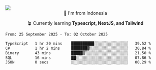 
<img align = "center" src="https://readme-typing-svg.herokuapp.com?font=Fira+Code&size=25&pause=1000&color=00F713&center=true&vCenter=true&random=false&width=850&height=70&lines=Hi+There+%F0%9F%91%8B%2C+Im+Julian+Caesar;"/>
<br>

<div align = "center">
  📌 I'm from Indonesia
  
  🪴 Currently learning **Typescript, NextJS, and Tailwind**
</div>

<!--START_SECTION:waka-->

```txt
From: 25 September 2025 - To: 02 October 2025

TypeScript   1 hr 20 mins    ██████████░░░░░░░░░░░░░░░   39.52 %
C#           1 hr 2 mins     ███████▓░░░░░░░░░░░░░░░░░   30.84 %
Binary       43 mins         █████▒░░░░░░░░░░░░░░░░░░░   21.50 %
SQL          16 mins         ██░░░░░░░░░░░░░░░░░░░░░░░   07.86 %
JSON         0 secs          ░░░░░░░░░░░░░░░░░░░░░░░░░   00.29 %
```

<!--END_SECTION:waka-->
